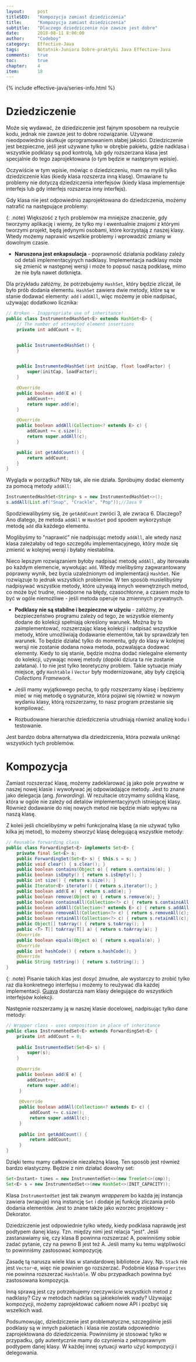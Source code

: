 ```yaml
---
layout:     post
titleSEO:	"Kompozycja zamiast dziedziczenia"
title:      "Kompozycja zamiast dziedziczenia"
subtitle:   "Dlaczego dziedziczenie nie zawsze jest dobre"
date:       2018-08-11 8:00:00
author:     "Codeboy"
category:   Effective-Java
tags:	    Notatnik-Juniora Dobre-praktyki Java Effective-Java
comments:   true
toc:        true
chapter:    4
item:       18
---
```



{% include effective-java/series-info.html %}

# Dziedziczenie
Może się wydawać, że dziedziczenie jest fajnym sposobem na reużycie kodu, jednak nie zawsze jest to dobre rozwiązanie. Używane nieodpowiednio skutkuje oprogramowaniem słabej jakości. Dziedziczenie jest bezpieczne, jeśli jest używane tylko w obrębie pakietu, gdzie nadklasa i wszystkie podklasy są pod kontrolą, lub gdy rozszerzana klasa jest specjalnie do tego zaprojektowana (o tym będzie w następnym wpisie).

Oczywiście w tym wpisie, mówiąc o dziedziczeniu, mam na myśli tylko dziedziczenie klas (kiedy klasa rozszerza inną klasę). Omawiane tu problemy nie dotyczą dziedziczenia interfejsów (kiedy klasa implementuje interfejs lub gdy interfejs rozszerza inny interfejs).

Gdy klasa nie jest odpowiednio zaprojektowana do dziedziczenia, możemy natrafić na następujące problemy:

{: .note}
Większość z tych problemów ma mniejsze znaczenie, gdy tworzymy aplikację i wiemy, że tylko my i ewentualnie znajomi z którymi tworzymi projekt, będą jedynymi osobami, które korzystają z naszej klasy. Wtedy możemy naprawić wszelkie problemy i wprowadzić zmiany w dowolnym czasie.

- **Naruszona jest enkapsulacja** - poprawność działania podklasy zależy od detali implementacyjnych nadklasy. Implementacja nadklasy może się zmienić w następnej wersji i może to popsuć naszą podklasę, mimo że nie była nawet dotknięta.

Dla przykładu załóżmy, że potrzebujemy `HashSet`, który będzie zliczał, ile było prób dodania elementu. `HashSet` zawiera dwie metody, które są w stanie dodawać elementy: `add` i `addAll`, więc możemy je obie nadpisać, używając dodatkowo licznika:

```java
// Broken - Inappropriate use of inheritance!
public class InstrumentedHashSet<E> extends HashSet<E> {
    // The number of attempted element insertions
    private int addCount = 0;


    public InstrumentedHashSet() {
    }


    public InstrumentedHashSet(int initCap, float loadFactor) {
        super(initCap, loadFactor);
    }

    @Override
    public boolean add(E e) {
        addCount++;
        return super.add(e);
    }

    @Override
    public boolean addAll(Collection<? extends E> c) {
        addCount += c.size();
        return super.addAll(c);
    }

    public int getAddCount() {
        return addCount;
    }
}
```

Wygląda w porządku? Niby tak, ale nie działa. Spróbujmy dodać elementy za pomocą metody `addAll`:

```java
InstrumentedHashSet<String> s = new InstrumentedHashSet<>();  
s.addAll(List.of("Snap", "Crackle", "Pop"));//Java 9
```

Spodziewalibyśmy się, że `getAddCount` zwróci 3, ale zwraca 6. Dlaczego? Ano dlatego, że metoda `addAll` w `HashSet` pod spodem wykorzystuje metodę `add` dla każdego elementu.

Moglibyśmy to "naprawić" nie nadpisując metody `addAll`, ale wtedy nasz klasa zależałaby od tego szczegółu implementacyjnego, który może się zmienić w kolejnej wersji i byłaby niestabilna.

Nieco lepszym rozwiązaniem byłoby nadpisać metodę `addAll`, aby iterowała po każdym elemencie, wywołując `add`. Wtedy mielibyśmy zagwarantowany poprawny wynik, bez bycia uzależnionym od implementacji `HashSet`. Nie rozwiązuje to jednak wszystkich problemów. W ten sposób musielibyśmy nadpisywać wszystkie metody, które używają innych wewnętrznych metod, co może być trudne, nieodporne na błędy, czasochłonne, a czasem może to być w ogóle niemożliwe - jeśli metoda operuje na zmiennych prywatnych.

- **Podklasy nie są stabilne i bezpieczne w użyciu** - załóżmy, że bezpieczeństwo programu zależy od tego, że wszystkie elementy dodane do kolekcji spełniają określony warunek. Można by to zaimplementować, rozszerzając klasę kolekcji i nadpisać wszystkie metody, które umożliwiają dodawanie elementów, tak by sprawdzały ten warunek. To będzie działać tylko do momentu, gdy do klasy w kolejnej wersji nie zostanie dodana nowa metoda, pozwalająca dodawać elementy. Kiedy to się stanie, będzie można dodać nielegalne elementy do kolekcji, używając nowej metody (dopóki dziura ta nie zostanie załatana). I to nie jest tylko teoretyczny problem. Takie sytuacje miały miejsce, gdy `Hashtable` i `Vector` były modernizowane, aby były częścią *Collections Framework*.

- Jeśli mamy wyjątkowego pecha, to gdy rozszerzamy klasę i będziemy mieć w niej metodę o sygnaturze, która pojawi się również w nowym wydaniu klasy, którą rozszerzamy, to nasz program przestanie się kompilować.

- Rozbudowane hierarchie dziedziczenia utrudniają również analizę kodu i testowanie.

Jest bardzo dobra alternatywa dla dziedziczenia, która pozwala uniknąć wszystkich tych problemów.

# Kompozycja
Zamiast rozszerzać klasę, możemy zadeklarować ją jako pole prywatne w naszej nowej klasie i wywoływać jej odpowiadające metody. Jest to znane jako delegacja (ang. *forwarding*). W rezultacie otrzymamy solidną klasę, która w ogóle nie zależy od detalów implementacyjnych istniejącej klasy. Również dodawanie do niej nowych metod nie będzie miało wpływu na naszą klasę.


Z koleii jeśli chcielibyśmy w pełni funkcjonalną klasę (a nie używać tylko kilka jej metod), to możemy stworzyć klasę delegującą wszystkie metody:

```java
// Reusable forwarding class
public class ForwardingSet<E> implements Set<E> {
    private final Set<E> s;
    public ForwardingSet(Set<E> s) { this.s = s; }
    public void clear() { s.clear(); }
    public boolean contains(Object o) { return s.contains(o); }
    public boolean isEmpty() { return s.isEmpty(); }
    public int size() { return s.size(); }
    public Iterator<E> iterator() { return s.iterator(); }
    public boolean add(E e) { return s.add(e); }
    public boolean remove(Object o) { return s.remove(o); }
    public boolean containsAll(Collection<?> c) { return s.containsAll(c); }
    public boolean addAll(Collection<? extends E> c) { return s.addAll(c); }
    public boolean removeAll(Collection<?> c) { return s.removeAll(c); }
    public boolean retainAll(Collection<?> c) { return s.retainAll(c); }
    public Object[] toArray() { return s.toArray(); }
    public <T> T[] toArray(T[] a) { return s.toArray(a); }
    @Override
    public boolean equals(Object o) { return s.equals(o); }
    @Override
    public int hashCode() { return s.hashCode(); }
    @Override
    public String toString() { return s.toString(); }
}
```

{: .note}
Pisanie takich klas jest dosyć żmudne, ale wystarczy to zrobić tylko raz dla konkretnego interfejsu i możemy to reużywać dla każdej implementacji. [Guava](https://github.com/google/guava) dostarcza nam klasy delegujące do wszystkich interfejsów kolekcji.

Następnie rozszerzamy ją w naszej klasie docelowej, nadpisując tylko dane metody:

```java
// Wrapper class - uses composition in place of inheritance
public class InstrumentedSet<E> extends ForwardingSet<E> {
    private int addCount = 0;
    
    public InstrumentedSet(Set<E> s) {
        super(s);
    }
    
    @Override
    public boolean add(E e) {
        addCount++;
        return super.add(e);
     }
     
     @Override
     public boolean addAll(Collection<? extends E> c) {
         addCount += c.size();
         return super.addAll(c);
     }
     
     public int getAddCount() {
         return addCount;
     }
}
```
Dzięki temu mamy całkowicie niezależną klasę. Ten sposób jest również bardzo elastyczny. Będzie z nim działać dowolny set:

```java
Set<Instant> times = new InstrumentedSet<>(new TreeSet<>(cmp));  
Set<E> s = new InstrumentedSet<>(new HashSet<>(INIT_CAPACITY));
```

Klasa `InstrumentedSet` jest tak zwanym *wrapperem* bo każda jej instancja zawiera (wrapuje) inną instancję `Set` i dodaje jej funkcję zliczania prób dodania elementów. Jest to znane także jako wzorzec projektowy - Dekorator.

Dziedziczenie jest odpowiednie tylko wtedy, kiedy podklasa naprawdę jest podtypem danej klasy. Tzn. między nimi jest relacja "jest". Jeśli zastanawiamy się, czy klasa B powinna rozszerzać A, powinniśmy sobie zadać pytanie, czy na pewno B jest też A. Jeśli mamy ku temu wątpliwości to powinniśmy zastosować kompozycję.

Zasadę tą narusza wiele klas w standardowej bibliotece Javy. Np. `Stack` nie jest `Vector`-e, więc nie powinien go rozszerzać. Podobnie klasa `Properites` nie powinna rozszerzać `Hashtable`. W obu przypadkach powinna być zastosowana kompozycja.

Inną sprawą jest czy potrzebujemy rzeczywiście wszystkich metod z nadklasy? Czy w metodach nadklas są jakiekolwiek wady? Używając kompozycji, możemy zaprojektować całkiem nowe API i pozbyć się wszelkich wad.

Podsumowując, dziedziczenie jest problematyczne, szczególnie jeśli podklasy są w innych pakietach i klasa nie została odpowiednio zaprojektowana do dziedziczenia. Powinniśmy je stosować tylko w przypadku, gdy autentycznie mamy do czynienia z pełnoprawnym podtypem danej klasy. W każdej innej sytuacji warto użyć kompozycji i delegowania.